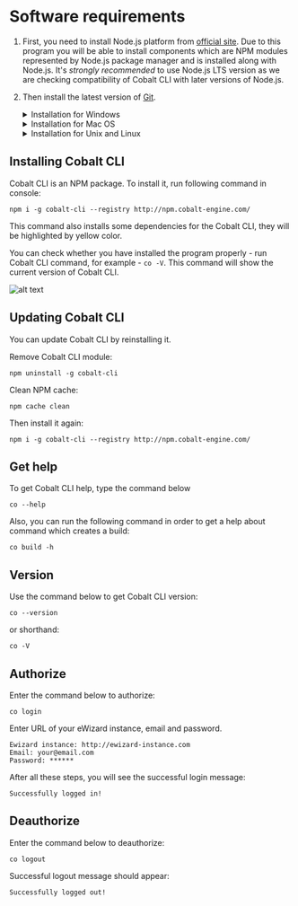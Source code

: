 # Software requirements

1. First, you need to install Node.js platform from [official site](http://nodejs.org/). Due to this program you will be able to install components which are NPM modules represented by Node.js package manager and is installed along with Node.js. It's *strongly recommended* to use Node.js LTS version as we are checking compatibility of Cobalt CLI with later versions of Node.js.

1. Then install the latest version of [Git](http://git-scm.com/).

	<details>Ось
	<summary>Installation for Windows</summary>
	Select option `Use git from the Windows Command Prompt`

	![step 1](http://static.cobalt-engine.com/documentation/img/engine-wiki/install-git-1.png)

	Select option `Use Windows' default console window`	

	![step 1](http://static.cobalt-engine.com/documentation/img/engine-wiki/install-git-2.png)

	</details>

	<details>
	<summary>Installation for Mac OS</summary>
		Visit the <a href = "http://git-scm.com/">Git</a> site and download the last version of it.
	</details>

	<details>
	<summary>Installation for Unix and Linux</summary>
		Commands for installing git on your computer are described <a href = "https://git-scm.com/download/linux">here</a>
	</details>


## Installing Cobalt CLI

Cobalt CLI is an NPM package. To install it, run following command in console:

	npm i -g cobalt-cli --registry http://npm.cobalt-engine.com/

This command also installs some dependencies for the Cobalt CLI, they will be highlighted by yellow color.

You can check whether you have installed the program properly - run Cobalt CLI command, for example - `co -V`. This command will show the current version of Cobalt CLI.
 
 ![alt text](http://static.cobalt-engine.com/documentation/img/engine-wiki/co-cli-image-new.PNG)

## Updating Cobalt CLI

You can update Cobalt CLI by reinstalling it.

Remove Cobalt CLI module:

	npm uninstall -g cobalt-cli
	
Clean NPM cache:

    npm cache clean

Then install it again:

	npm i -g cobalt-cli --registry http://npm.cobalt-engine.com/

## Get help

To get Cobalt CLI help, type the command below

    co --help

Also, you can run the following command in order to get a help about command which creates a build:

    co build -h

## Version

Use the command below to get Cobalt CLI version:

    co --version

or shorthand:

    co -V

## Authorize

Enter the command below to authorize:

	co login

Enter URL of your eWizard instance, email and password.

    Ewizard instance: http://ewizard-instance.com
	Email: your@email.com
    Password: ******

After all these steps, you will see the successful login message:

	Successfully logged in!

## Deauthorize

Enter the command below to deauthorize:

	co logout

Successful logout message should appear:

    Successfully logged out!